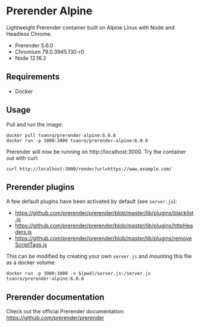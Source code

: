 # Prerender Alpine

Lightweight Prerender container built on Alpine Linux with Node and Headless Chrome.

- Prerender 5.6.0
- Chromium 79.0.3945.130-r0
- Node 12.16.2

## Requirements

- Docker

## Usage

Pull and run the image:

```
docker pull tvanro/prerender-alpine:6.0.0
docker run -p 3000:3000 tvanro/prerender-alpine:6.0.0
```
Prerender will now be running on http://localhost:3000. Try the container out with curl:

```
curl http://localhost:3000/render?url=https://www.example.com/
```

## Prerender plugins

A few default plugins have been activated by default (see `server.js`):
- https://github.com/prerender/prerender/blob/master/lib/plugins/blacklist.js
- https://github.com/prerender/prerender/blob/master/lib/plugins/httpHeaders.js
- https://github.com/prerender/prerender/blob/master/lib/plugins/removeScriptTags.js

This can be modified by creating your own `server.js` and mounting this file as a docker volume:

```
docker run -p 3000:3000 -v $(pwd)/server.js:/server.js tvanro/prerender-alpine:6.0.0 
```

## Prerender documentation

Check out the official Prerender documentation: https://github.com/prerender/prerender
